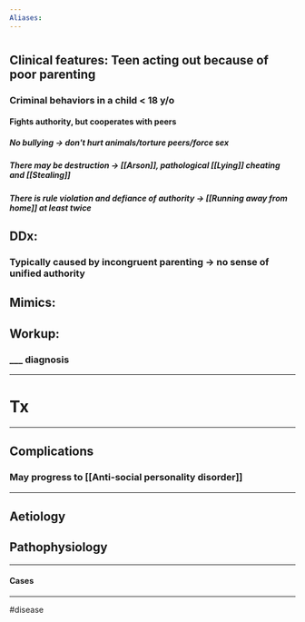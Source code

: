```yaml
---
Aliases:
---
```

# 
## Clinical features: Teen acting out because of poor parenting
### Criminal behaviors in a child < 18 y/o 
#### Fights authority, but cooperates with peers
##### No bullying -> don't hurt animals/torture peers/force sex
##### There may be destruction -> [[Arson]], pathological [[Lying]] cheating and [[Stealing]]
##### There is rule violation and defiance of authority -> [[Running away from home]] at least twice
## DDx:
### Typically caused by incongruent parenting -> no sense of unified authority
## Mimics:
###
## Workup:
### ___ diagnosis
---
# Tx

---
## Complications
### May progress to [[Anti-social personality disorder]]

---
## Aetiology
## Pathophysiology

---
#### Cases


---
#disease 